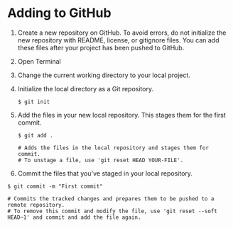 # Adding to GitHub

1. Create a new repository on GitHub. 
To avoid errors, do not initialize the new repository with README, license, or gitignore files. You can add these files after your project has been pushed to GitHub.

1. Open Terminal
1. Change the current working directory to your local project.
1. Initialize the local directory as a Git repository.

   ```
   $ git init

   ```

1. Add the files in your new local repository. This stages them for the first commit.

   ```
   $ git add .

   # Adds the files in the local repository and stages them for commit. 
   # To unstage a file, use 'git reset HEAD YOUR-FILE'.
   ```
1. Commit the files that you've staged in your local repository.

```
$ git commit -m "First commit"

# Commits the tracked changes and prepares them to be pushed to a remote repository. 
# To remove this commit and modify the file, use 'git reset --soft HEAD~1' and commit and add the file again.
```
